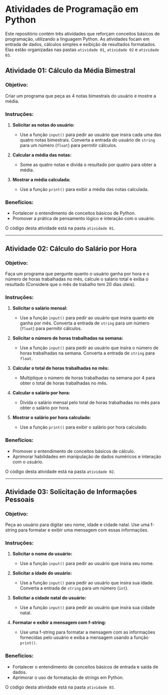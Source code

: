 # Atividades de Programação em Python

Este repositório contém três atividades que reforçam conceitos básicos de programação, utilizando a linguagem Python. As atividades focam em entrada de dados, cálculos simples e exibição de resultados formatados. Elas estão organizadas nas pastas `atividade 01`, `atividade 02` e `atividade 03`.

## Atividade 01: Cálculo da Média Bimestral

### Objetivo:
Criar um programa que peça as 4 notas bimestrais do usuário e mostre a média.

### Instruções:
1. **Solicitar as notas do usuário:**
   - Use a função `input()` para pedir ao usuário que insira cada uma das quatro notas bimestrais. Converta a entrada do usuário de `string` para um número (`float`) para permitir cálculos.
   
2. **Calcular a média das notas:**
   - Some as quatro notas e divida o resultado por quatro para obter a média.

3. **Mostrar a média calculada:**
   - Use a função `print()` para exibir a média das notas calculada.

### Benefícios:
- Fortalecer o entendimento de conceitos básicos de Python.
- Promover a prática de pensamento lógico e interação com o usuário.

O código desta atividade está na pasta `atividade 01`.

---

## Atividade 02: Cálculo do Salário por Hora

### Objetivo:
Faça um programa que pergunte quanto o usuário ganha por hora e o número de horas trabalhadas no mês, calcule o salário total e exiba o resultado (Considere que o mês de trabalho tem 20 dias úteis).

### Instruções:
1. **Solicitar o salário mensal:**
   - Use a função `input()` para pedir ao usuário que insira quanto ele ganha por mês. Converta a entrada de `string` para um número (`float`) para permitir cálculos.

2. **Solicitar o número de horas trabalhadas na semana:**
   - Use a função `input()` para pedir ao usuário que insira o número de horas trabalhadas na semana. Converta a entrada de `string` para `float`.

3. **Calcular o total de horas trabalhadas no mês:**
   - Multiplique o número de horas trabalhadas na semana por 4 para obter o total de horas trabalhadas no mês.

4. **Calcular o salário por hora:**
   - Divida o salário mensal pelo total de horas trabalhadas no mês para obter o salário por hora.

5. **Mostrar o salário por hora calculado:**
   - Use a função `print()` para exibir o salário por hora calculado.

### Benefícios:
- Promover o entendimento de conceitos básicos de cálculo.
- Aprimorar habilidades em manipulação de dados numéricos e interação com o usuário.

O código desta atividade está na pasta `atividade 02`.

---

## Atividade 03: Solicitação de Informações Pessoais

### Objetivo:
Peça ao usuário para digitar seu nome, idade e cidade natal. Use uma f-string para formatar e exibir uma mensagem com essas informações.

### Instruções:
1. **Solicitar o nome do usuário:**
   - Use a função `input()` para pedir ao usuário que insira seu nome.

2. **Solicitar a idade do usuário:**
   - Use a função `input()` para pedir ao usuário que insira sua idade. Converta a entrada de `string` para um número (`int`).

3. **Solicitar a cidade natal do usuário:**
   - Use a função `input()` para pedir ao usuário que insira sua cidade natal.

4. **Formatar e exibir a mensagem com f-string:**
   - Use uma f-string para formatar a mensagem com as informações fornecidas pelo usuário e exiba a mensagem usando a função `print()`.

### Benefícios:
- Fortalecer o entendimento de conceitos básicos de entrada e saída de dados.
- Aprimorar o uso de formatação de strings em Python.

O código desta atividade está na pasta `atividade 03`.
